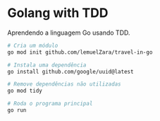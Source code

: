 # Golang with TDD

Aprendendo a linguagem Go usando TDD.

```bash
# Cria um módulo
go mod init github.com/lemuelZara/travel-in-go

# Instala uma dependência
go install github.com/google/uuid@latest

# Remove dependências não utilizadas
go mod tidy

# Roda o programa principal
go run
```
